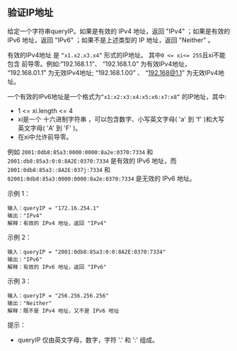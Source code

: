 ## 验证IP地址

给定一个字符串queryIP。如果是有效的 IPv4 地址，返回 "IPv4" ；如果是有效的 IPv6 地址，返回 "IPv6" ；如果不是上述类型的 IP 地址，返回 "Neither" 。

有效的IPv4地址 是 `“x1.x2.x3.x4”` 形式的IP地址。 其中`0 <= xi<= 255`且xi不能包含 前导零。例如:“192.168.1.1”、 “192.168.1.0” 为有效IPv4地址， “192.168.01.1” 为无效IPv4地址; “192.168.1.00” 、 “192.168@1.1” 为无效IPv4地址。

一个有效的IPv6地址是一个格式为`“x1:x2:x3:x4:x5:x6:x7:x8”` 的IP地址，其中:

* 1 <= xi.length <= 4
* xi是一个 十六进制字符串 ，可以包含数字、小写英文字母( 'a' 到 'f' )和大写英文字母( 'A' 到 'F' )。
* 在xi中允许前导零。

例如 `2001:0db8:85a3:0000:0000:8a2e:0370:7334` 和 `2001:db8:85a3:0:0:8A2E:0370:7334` 是有效的 IPv6 地址，而 `2001:0db8:85a3::8A2E:037j:7334` 和 `02001:0db8:85a3:0000:0000:8a2e:0370:7334` 是无效的 IPv6 地址。


示例 1：

```
输入：queryIP = "172.16.254.1"
输出："IPv4"
解释：有效的 IPv4 地址，返回 "IPv4"
```

示例 2：

```
输入：queryIP = "2001:0db8:85a3:0:0:8A2E:0370:7334"
输出："IPv6"
解释：有效的 IPv6 地址，返回 "IPv6"
```

示例 3：

```
输入：queryIP = "256.256.256.256"
输出："Neither"
解释：既不是 IPv4 地址，又不是 IPv6 地址
```

提示：

* queryIP 仅由英文字母，数字，字符 '.' 和 ':' 组成。